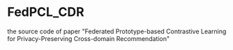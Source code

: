 # FedPCL_CDR
the source code of paper "Federated Prototype-based Contrastive Learning for Privacy-Preserving Cross-domain Recommendation"
